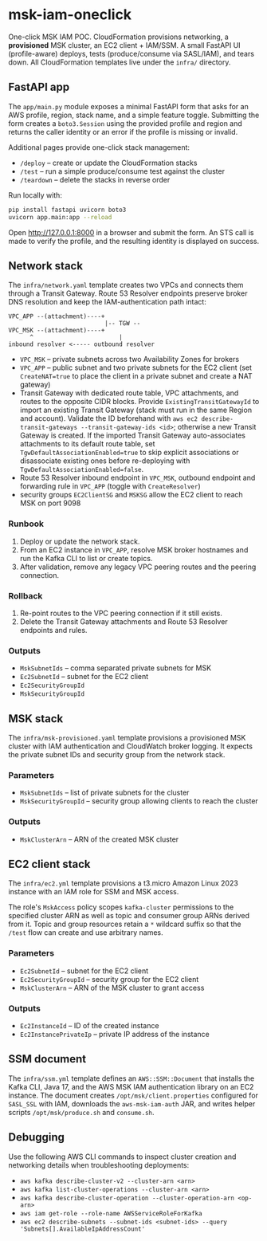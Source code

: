 # msk-iam-oneclick
One-click MSK IAM POC. CloudFormation provisions networking, a **provisioned** MSK cluster, an EC2 client + IAM/SSM. A small FastAPI UI (profile-aware) deploys, tests (produce/consume via SASL/IAM), and tears down. All CloudFormation templates live under the `infra/` directory.

## FastAPI app

The `app/main.py` module exposes a minimal FastAPI form that asks for an
AWS profile, region, stack name, and a simple feature toggle. Submitting the
form creates a `boto3.Session` using the provided profile and region and
returns the caller identity or an error if the profile is missing or invalid.

Additional pages provide one-click stack management:

- `/deploy` – create or update the CloudFormation stacks
- `/test` – run a simple produce/consume test against the cluster
- `/teardown` – delete the stacks in reverse order

Run locally with:

```bash
pip install fastapi uvicorn boto3
uvicorn app.main:app --reload
```

Open <http://127.0.0.1:8000> in a browser and submit the form. An STS call is
made to verify the profile, and the resulting identity is displayed on success.

## Network stack
The `infra/network.yaml` template creates two VPCs and connects them through a
Transit Gateway. Route 53 Resolver endpoints preserve broker DNS resolution and
keep the IAM-authentication path intact:

```
VPC_APP --(attachment)----+
                           |-- TGW --
VPC_MSK --(attachment)----+
      ^                        |
inbound resolver <----- outbound resolver
```

- `VPC_MSK` – private subnets across two Availability Zones for brokers
- `VPC_APP` – public subnet and two private subnets for the EC2 client (set
  `CreateNAT=true` to place the client in a private subnet and create a NAT
  gateway)
- Transit Gateway with dedicated route table, VPC attachments, and routes to the
  opposite CIDR blocks. Provide `ExistingTransitGatewayId` to import an existing
  Transit Gateway (stack must run in the same Region and account). Validate the
  ID beforehand with `aws ec2 describe-transit-gateways --transit-gateway-ids
  <id>`; otherwise a new Transit Gateway is created. If the imported Transit
  Gateway auto-associates attachments to its default route table, set
  `TgwDefaultAssociationEnabled=true` to skip explicit associations or
  disassociate existing ones before re-deploying with
  `TgwDefaultAssociationEnabled=false`.
- Route 53 Resolver inbound endpoint in `VPC_MSK`, outbound endpoint and
  forwarding rule in `VPC_APP` (toggle with `CreateResolver`)
- security groups `EC2ClientSG` and `MSKSG` allow the EC2 client to reach MSK on
  port 9098

### Runbook

1. Deploy or update the network stack.
2. From an EC2 instance in `VPC_APP`, resolve MSK broker hostnames and run the
   Kafka CLI to list or create topics.
3. After validation, remove any legacy VPC peering routes and the peering
   connection.

### Rollback

1. Re-point routes to the VPC peering connection if it still exists.
2. Delete the Transit Gateway attachments and Route 53 Resolver endpoints and
   rules.

### Outputs

- `MskSubnetIds` – comma separated private subnets for MSK
- `Ec2SubnetId` – subnet for the EC2 client
- `Ec2SecurityGroupId`
- `MskSecurityGroupId`

## MSK stack

The `infra/msk-provisioned.yaml` template provisions a provisioned MSK cluster with IAM authentication and CloudWatch broker logging. It expects the private subnet IDs and security group from the network stack.

### Parameters

- `MskSubnetIds` – list of private subnets for the cluster
- `MskSecurityGroupId` – security group allowing clients to reach the cluster

### Outputs

- `MskClusterArn` – ARN of the created MSK cluster

## EC2 client stack

The `infra/ec2.yml` template provisions a t3.micro Amazon Linux 2023 instance with an IAM role for SSM and MSK access.

The role's `MskAccess` policy scopes `kafka-cluster` permissions to the
specified cluster ARN as well as topic and consumer group ARNs derived from it.
Topic and group resources retain a `*` wildcard suffix so that the `/test` flow
can create and use arbitrary names.

### Parameters

- `Ec2SubnetId` – subnet for the EC2 client
- `Ec2SecurityGroupId` – security group for the EC2 client
- `MskClusterArn` – ARN of the MSK cluster to grant access

### Outputs

- `Ec2InstanceId` – ID of the created instance
- `Ec2InstancePrivateIp` – private IP address of the instance

## SSM document

The `infra/ssm.yml` template defines an `AWS::SSM::Document` that installs the Kafka CLI, Java 17, and the AWS MSK IAM authentication library on an EC2 instance. The document creates `/opt/msk/client.properties` configured for `SASL_SSL` with IAM, downloads the `aws-msk-iam-auth` JAR, and writes helper scripts `/opt/msk/produce.sh` and `consume.sh`.

## Debugging

Use the following AWS CLI commands to inspect cluster creation and networking details when troubleshooting deployments:

- `aws kafka describe-cluster-v2 --cluster-arn <arn>`
- `aws kafka list-cluster-operations --cluster-arn <arn>`
- `aws kafka describe-cluster-operation --cluster-operation-arn <op-arn>`
- `aws iam get-role --role-name AWSServiceRoleForKafka`
- `aws ec2 describe-subnets --subnet-ids <subnet-ids> --query 'Subnets[].AvailableIpAddressCount'`
